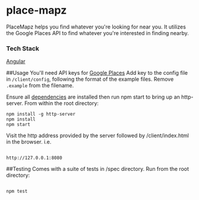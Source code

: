 # place-mapz

PlaceMapz helps you find whatever you're looking for near you. It utilizes the Google Places API to find whatever you're interested in finding nearby.

### Tech Stack
[Angular](https://angularjs.org/)

##Usage
You'll need API keys for [Google Places](https://developers.google.com/places/web-service/get-api-key)
Add key to the config file in `/client/config`, following the format of the example files. Remove `.example` from the filename.

Ensure all [dependencies](#installing-dependencies) are installed then run npm start to bring up an http-server. From within the root directory:
```
npm install -g http-server
npm install
npm start

```
Visit the http address provided by the server followed by /client/index.html in the browser.
i.e.
```

http://127.0.0.1:8080

```

##Testing
Comes with a suite of tests in /spec directory. Run from the root directory:
```

npm test

```
